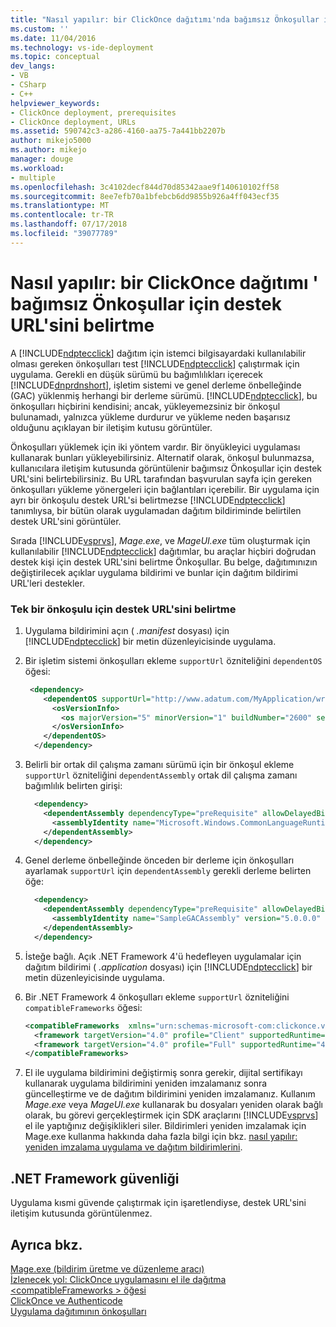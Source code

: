 ```yaml
---
title: "Nasıl yapılır: bir ClickOnce dağıtımı'nda bağımsız Önkoşullar için destek URL'sini belirtme | Microsoft Docs"
ms.custom: ''
ms.date: 11/04/2016
ms.technology: vs-ide-deployment
ms.topic: conceptual
dev_langs:
- VB
- CSharp
- C++
helpviewer_keywords:
- ClickOnce deployment, prerequisites
- ClickOnce deployment, URLs
ms.assetid: 590742c3-a286-4160-aa75-7a441bb2207b
author: mikejo5000
ms.author: mikejo
manager: douge
ms.workload:
- multiple
ms.openlocfilehash: 3c4102decf844d70d85342aae9f140610102ff58
ms.sourcegitcommit: 8ee7efb70a1bfebcb6dd9855b926a4ff043ecf35
ms.translationtype: MT
ms.contentlocale: tr-TR
ms.lasthandoff: 07/17/2018
ms.locfileid: "39077789"
---
```

# <a name="how-to-specify-a-support-url-for-individual-prerequisites-in-a-clickonce-deployment"></a>Nasıl yapılır: bir ClickOnce dağıtımı ' bağımsız Önkoşullar için destek URL'sini belirtme
A [!INCLUDE[ndptecclick](../deployment/includes/ndptecclick_md.md)] dağıtım için istemci bilgisayardaki kullanılabilir olması gereken önkoşulları test [!INCLUDE[ndptecclick](../deployment/includes/ndptecclick_md.md)] çalıştırmak için uygulama. Gerekli en düşük sürümü bu bağımlılıkları içerecek [!INCLUDE[dnprdnshort](../code-quality/includes/dnprdnshort_md.md)], işletim sistemi ve genel derleme önbelleğinde (GAC) yüklenmiş herhangi bir derleme sürümü. [!INCLUDE[ndptecclick](../deployment/includes/ndptecclick_md.md)], bu önkoşulları hiçbirini kendisini; ancak, yükleyemezsiniz bir önkoşul bulunamadı, yalnızca yükleme durdurur ve yükleme neden başarısız olduğunu açıklayan bir iletişim kutusu görüntüler.  
  
 Önkoşulları yüklemek için iki yöntem vardır. Bir önyükleyici uygulaması kullanarak bunları yükleyebilirsiniz. Alternatif olarak, önkoşul bulunmazsa, kullanıcılara iletişim kutusunda görüntülenir bağımsız Önkoşullar için destek URL'sini belirtebilirsiniz. Bu URL tarafından başvurulan sayfa için gereken önkoşulları yükleme yönergeleri için bağlantıları içerebilir. Bir uygulama için ayrı bir önkoşulu destek URL'si belirtmezse [!INCLUDE[ndptecclick](../deployment/includes/ndptecclick_md.md)] tanımlıysa, bir bütün olarak uygulamadan dağıtım bildiriminde belirtilen destek URL'sini görüntüler.  
  
 Sırada [!INCLUDE[vsprvs](../code-quality/includes/vsprvs_md.md)], *Mage.exe*, ve *MageUI.exe* tüm oluşturmak için kullanılabilir [!INCLUDE[ndptecclick](../deployment/includes/ndptecclick_md.md)] dağıtımlar, bu araçlar hiçbiri doğrudan destek kişi için destek URL'sini belirtme Önkoşullar. Bu belge, dağıtımınızın değiştirilecek açıklar uygulama bildirimi ve bunlar için dağıtım bildirimi URL'leri destekler.  
  
### <a name="specify-a-support-url-for-an-individual-prerequisite"></a>Tek bir önkoşulu için destek URL'sini belirtme  
  
1.  Uygulama bildirimini açın ( *.manifest* dosyası) için [!INCLUDE[ndptecclick](../deployment/includes/ndptecclick_md.md)] bir metin düzenleyicisinde uygulama.  
  
2.  Bir işletim sistemi önkoşulları ekleme `supportUrl` özniteliğini `dependentOS` öğesi:  
  
    ```xml  
     <dependency>  
        <dependentOS supportUrl="http://www.adatum.com/MyApplication/wrongOSFound.htm">  
          <osVersionInfo>  
            <os majorVersion="5" minorVersion="1" buildNumber="2600" servicePackMajor="0" servicePackMinor="0" />  
          </osVersionInfo>  
        </dependentOS>  
      </dependency>  
    ```  
  
3.  Belirli bir ortak dil çalışma zamanı sürümü için bir önkoşul ekleme `supportUrl` özniteliğini `dependentAssembly` ortak dil çalışma zamanı bağımlılık belirten girişi:  
  
    ```xml  
      <dependency>  
        <dependentAssembly dependencyType="preRequisite" allowDelayedBinding="true" supportUrl=" http://www.adatum.com/MyApplication/wrongClrVersionFound.htm">  
          <assemblyIdentity name="Microsoft.Windows.CommonLanguageRuntime" version="4.0.30319.0" />  
        </dependentAssembly>  
      </dependency>  
    ```  
  
4.  Genel derleme önbelleğinde önceden bir derleme için önkoşulları ayarlamak `supportUrl` için `dependentAssembly` gerekli derleme belirten öğe:  
  
    ```xml  
      <dependency>  
        <dependentAssembly dependencyType="preRequisite" allowDelayedBinding="true" supportUrl=" http://www.adatum.com/MyApplication/missingSampleGACAssembly.htm">  
          <assemblyIdentity name="SampleGACAssembly" version="5.0.0.0" publicKeyToken="04529dfb5da245c5" processorArchitecture="msil" language="neutral" />  
        </dependentAssembly>  
      </dependency>  
    ```  
  
5.  İsteğe bağlı. Açık .NET Framework 4'ü hedefleyen uygulamalar için dağıtım bildirimi ( *.application* dosyası) için [!INCLUDE[ndptecclick](../deployment/includes/ndptecclick_md.md)] bir metin düzenleyicisinde uygulama.  
  
6.  Bir .NET Framework 4 önkoşulları ekleme `supportUrl` özniteliğini `compatibleFrameworks` öğesi:  
  
    ```xml  
    <compatibleFrameworks  xmlns="urn:schemas-microsoft-com:clickonce.v2" supportUrl="http://adatum.com/MyApplication/CompatibleFrameworks.htm">  
      <framework targetVersion="4.0" profile="Client" supportedRuntime="4.0.30319" />  
      <framework targetVersion="4.0" profile="Full" supportedRuntime="4.0.30319" />  
    </compatibleFrameworks>  
    ```  
  
7.  El ile uygulama bildirimini değiştirmiş sonra gerekir, dijital sertifikayı kullanarak uygulama bildirimini yeniden imzalamanız sonra güncelleştirme ve de dağıtım bildirimini yeniden imzalamanız. Kullanım *Mage.exe* veya *MageUI.exe* kullanarak bu dosyaları yeniden olarak bağlı olarak, bu görevi gerçekleştirmek için SDK araçlarını [!INCLUDE[vsprvs](../code-quality/includes/vsprvs_md.md)] el ile yaptığınız değişiklikleri siler. Bildirimleri yeniden imzalamak için Mage.exe kullanma hakkında daha fazla bilgi için bkz. [nasıl yapılır: yeniden imzalama uygulama ve dağıtım bildirimlerini](../deployment/how-to-re-sign-application-and-deployment-manifests.md).  
  
## <a name="net-framework-security"></a>.NET Framework güvenliği  
 Uygulama kısmi güvende çalıştırmak için işaretlendiyse, destek URL'sini iletişim kutusunda görüntülenmez.  
  
## <a name="see-also"></a>Ayrıca bkz.  
 [Mage.exe (bildirim üretme ve düzenleme aracı)](/dotnet/framework/tools/mage-exe-manifest-generation-and-editing-tool)   
 [İzlenecek yol: ClickOnce uygulamasını el ile dağıtma](../deployment/walkthrough-manually-deploying-a-clickonce-application.md)   
 [\<compatibleFrameworks > öğesi](../deployment/compatibleframeworks-element-clickonce-deployment.md)   
 [ClickOnce ve Authenticode](../deployment/clickonce-and-authenticode.md)   
 [Uygulama dağıtımının önkoşulları](../deployment/application-deployment-prerequisites.md)